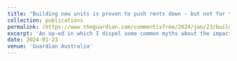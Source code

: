 ```yaml
---
title: "Building new units is proven to push rents down - but not for the reasons you may think"
collection: publications
permalink: (https://www.theguardian.com/commentisfree/2024/jan/23/building-new-units-is-proven-to-push-rents-down-but-not-for-the-reasons-you-may-think)
excerpt: 'An op-ed in which I dispel some common myths about the impacts of new housing development.'
date: 2024-01-23
venue: 'Guardian Australia'
---
```


